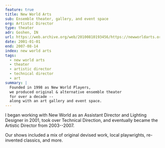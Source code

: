 ```yaml
---
feature: true
title: New World Arts
sub: Ensemble theater, gallery, and event space
org: Artistic Director
type: theater
adr: Goshen, IN
url: https://web.archive.org/web/20100810193456/https://newworldarts.org/events/history.php
date: 2001-01-01
end: 2007-08-14
index: new world arts
tags:
  - new world arts
  - theater
  - artistic director
  - technical director
  - art
summary: |
  Founded in 1998 as New World Players,
  we produced original & alternative ensemble theater
  for over a decade --
  along with an art gallery and event space.
---
```


I began working with New World
as an Assistant Director and Lighting Designer in 2001,
took over Technical Direction,
and eventually became the Artistic Director
from 2003--2007.

Our shows included a mix of
original devised work,
local playwrights,
re-invented classics,
and more.
